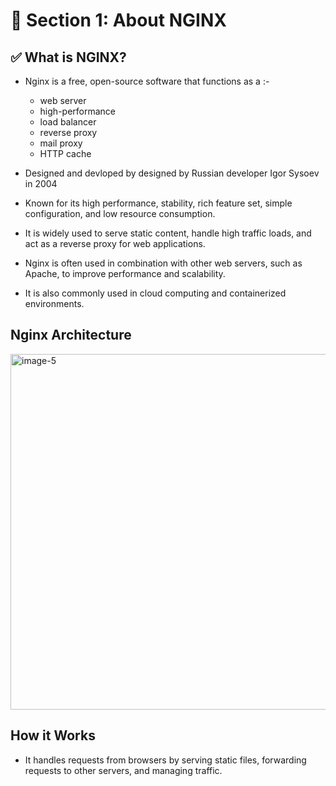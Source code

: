 # 📘 Section 1: About NGINX

## ✅ What is NGINX?
- Nginx is a free, open-source software that functions as a :-
  - web server
  - high-performance
  - load balancer
  - reverse proxy
  - mail proxy
  - HTTP cache

- Designed and devloped by designed by Russian developer Igor Sysoev in 2004
- Known for its high performance, stability, rich feature set, simple configuration, and low resource consumption.
- It is widely used to serve static content, handle high traffic loads, and act as a reverse proxy for web applications.
- Nginx is often used in combination with other web servers, such as Apache, to improve performance and scalability.
- It is also commonly used in cloud computing and containerized environments.

## Nginx Architecture
<img width="1024" height="569" alt="image-5" src="https://github.com/user-attachments/assets/5ccb5f80-f8b0-4819-ab67-de26203ab3ab" />

## How it Works
- It handles requests from browsers by serving static files, forwarding requests to other servers, and managing traffic.
  

